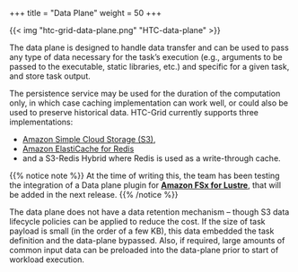 +++
title = "Data Plane"
weight = 50
+++


{{< img "htc-grid-data-plane.png"  "HTC-data-plane" >}}

The data plane is designed to handle data transfer and can be used to pass any type of data necessary for the task’s execution (e.g., arguments to be passed to the executable, static libraries, etc.) and specific for a given task, and store task output. 

The persistence service may be used for the duration of the computation only, in which case caching implementation can work well, or could also be used to preserve historical data. HTC-Grid currently supports three implementations: 
* [Amazon Simple Cloud Storage (S3)](https://aws.amazon.com/s3/), 
* [Amazon ElastiCache for Redis](https://aws.amazon.com/elasticache/redis/) 
* and a S3-Redis Hybrid where Redis is used as a write-through cache. 

{{% notice note %}}
At the time of writing this, the team has been testing the integration of a Data plane plugin for **[Amazon FSx for Lustre](https://aws.amazon.com/fsx/lustre/)**, that will be added in the next release.
{{% /notice %}}


The data plane does not have a data retention mechanism – though S3 data lifecycle policies can be applied to reduce the cost. If the size of task payload is small (in the order of a few KB), this data embedded the task definition and the data-plane bypassed. Also, if required, large amounts of common input data can be preloaded into the data-plane prior to start of workload execution.